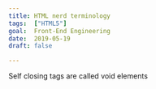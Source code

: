 ```yaml
---
title: HTML nerd terminology
tags:  ["HTML5"]
goal:  Front-End Engineering
date:  2019-05-19
draft: false

---
```

Self closing tags are called void elements


